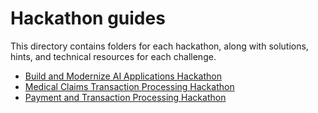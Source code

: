 # Hackathon guides

This directory contains folders for each hackathon, along with solutions, hints, and technical resources for each challenge.

- [Build and Modernize AI Applications Hackathon](build-modern-ai-apps/README.md)
- [Medical Claims Transaction Processing Hackathon](medical-claims/README.md)
- [Payment and Transaction Processing Hackathon](payment-processing/README.md)

